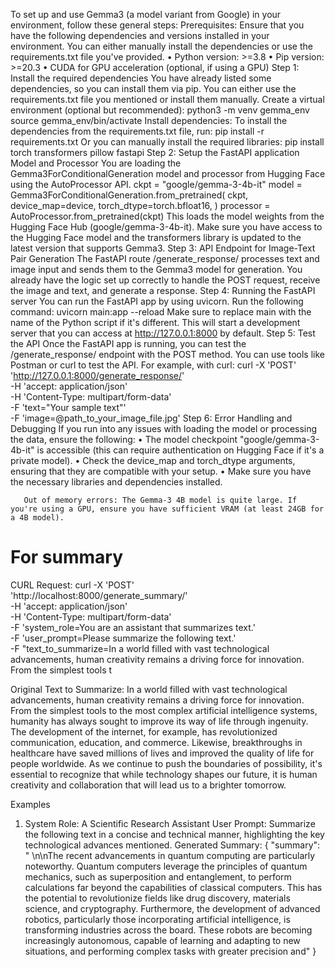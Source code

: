 To set up and use Gemma3 (a model variant from Google) in your environment,  follow these general steps:
Prerequisites:
Ensure that you have the following dependencies and versions installed in your environment. You can either manually install the dependencies or use the requirements.txt file you've provided.
    • Python version: >=3.8 
    • Pip version: >=20.3 
    • CUDA for GPU acceleration (optional, if using a GPU) 
Step 1: Install the required dependencies
You have already listed some dependencies, so you can install them via pip. You can either use the requirements.txt file you mentioned or install them manually.
Create a virtual environment (optional but recommended):
python3 -m venv gemma_env
source gemma_env/bin/activate 
Install dependencies:
To install the dependencies from the requirements.txt file, run:
pip install -r requirements.txt
Or you can manually install the required libraries:
pip install torch transformers pillow fastapi
Step 2: Setup the FastAPI application
Model and Processor
You are loading the Gemma3ForConditionalGeneration model and processor from Hugging Face using the AutoProcessor API.
ckpt = "google/gemma-3-4b-it"
model = Gemma3ForConditionalGeneration.from_pretrained(
    ckpt, device_map=device, torch_dtype=torch.bfloat16,
)
processor = AutoProcessor.from_pretrained(ckpt)
This loads the model weights from the Hugging Face Hub (google/gemma-3-4b-it). Make sure you have access to the Hugging Face model and the transformers library is updated to the latest version that supports Gemma3.
Step 3: API Endpoint for Image-Text Pair Generation
The FastAPI route /generate_response/ processes text and image input and sends them to the Gemma3 model for generation. You already have the logic set up correctly to handle the POST request, receive the image and text, and generate a response.
Step 4: Running the FastAPI server
You can run the FastAPI app by using uvicorn. Run the following command:
uvicorn main:app --reload
Make sure to replace main with the name of the Python script if it's different. This will start a development server that you can access at http://127.0.0.1:8000 by default.
Step 5: Test the API
Once the FastAPI app is running, you can test the /generate_response/ endpoint with the POST method. You can use tools like Postman or curl to test the API.
For example, with curl:
curl -X 'POST' \
  'http://127.0.0.1:8000/generate_response/' \
  -H 'accept: application/json' \
  -H 'Content-Type: multipart/form-data' \
  -F 'text="Your sample text"' \
  -F 'image=@path_to_your_image_file.jpg'
Step 6: Error Handling and Debugging
If you run into any issues with loading the model or processing the data, ensure the following:
    • The model checkpoint "google/gemma-3-4b-it" is accessible (this can require authentication on Hugging Face if it's a private model). 
    • Check the device_map and torch_dtype arguments, ensuring that they are compatible with your setup. 
    • Make sure you have the necessary libraries and dependencies installed. 

       Out of memory errors: The Gemma-3 4B model is quite large. If you're using a GPU, ensure you have sufficient VRAM (at least 24GB for a 4B model). 



# For summary


CURL Request: 
curl -X 'POST' \
  'http://localhost:8000/generate_summary/' \
  -H 'accept: application/json' \
  -H 'Content-Type: multipart/form-data' \
  -F 'system_role=You are an assistant that summarizes text.' \
  -F 'user_prompt=Please summarize the following text.' \
  -F "text_to_summarize=In a world filled with vast technological advancements, human creativity remains a driving force for innovation. From the simplest tools t



Original Text to Summarize:
In a world filled with vast technological advancements, human creativity remains a driving force for innovation. From the simplest tools to the most complex artificial intelligence systems, humanity has always sought to improve its way of life through ingenuity. The development of the internet, for example, has revolutionized communication, education, and commerce. Likewise, breakthroughs in healthcare have saved millions of lives and improved the quality of life for people worldwide. As we continue to push the boundaries of possibility, it's essential to recognize that while technology shapes our future, it is human creativity and collaboration that will lead us to a brighter tomorrow.

Examples
1. System Role: A Scientific Research Assistant
User Prompt: Summarize the following text in a concise and technical manner, highlighting the key technological advances mentioned.
Generated Summary:
{
"summary": " \n\nThe recent advancements in quantum computing are particularly noteworthy. Quantum computers leverage the principles of quantum mechanics, such as superposition and entanglement, to perform calculations far beyond the capabilities of classical computers. This has the potential to revolutionize fields like drug discovery, materials science, and cryptography. Furthermore, the development of advanced robotics, particularly those incorporating artificial intelligence, is transforming industries across the board. These robots are becoming increasingly autonomous, capable of learning and adapting to new situations, and performing complex tasks with greater precision and"
}
